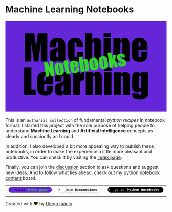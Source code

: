 # Machine Learning Notebooks

[![Machine Learning Notebooks](social-preview.png)](https://diegoinacio.github.io/machine-learning-notebooks/)

This is an `authorial collection` of fundamental _python recipes_ in notebook format. I started this project with the sole purpose of helping people to understand **Machine Learning** and **Artificial Intelligence** concepts as clearly and succinctly as I could.

In addition, I also developed a bit more appealing way to publish these notebooks, in order to make the experience a little more pleasant and productive. You can check it by visiting the [index page](https://diegoinacio.github.io/machine-learning-notebooks/).

Finally, you can join the [discussion](https://github.com/diegoinacio/machine-learning-notebooks/discussions) section to ask questions and suggest new ideas. And to follow what lies ahead, check out my [python notebook content](https://github.com/users/diegoinacio/projects/6) board.

|                                                                                                                          |                                                                                                                                    |                                                                                                                      |
| :----------------------------------------------------------------------------------------------------------------------- | :--------------------------------------------------------------------------------------------------------------------------------: | -------------------------------------------------------------------------------------------------------------------: |
| [![visit index page](docs/assets/icons/visit_index_page.svg)](https://diegoinacio.github.io/machine-learning-notebooks/) | [![join discussion](docs/assets/icons/join_discussion.svg)](https://github.com/diegoinacio/machine-learning-notebooks/discussions) | [![go python notebooks](docs/assets/icons/go_python_notebooks.svg)](https://diegoinacio.github.io/python-notebooks/) |

Created with ❤️ by [Diego Inácio](https://diegoinacio.github.io/)
